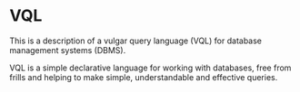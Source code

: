 # VQL  
This is a description of a vulgar query language (VQL) for database management systems (DBMS).  

VQL is a simple declarative language for working with databases, free from frills and helping to make simple, understandable and effective queries.  

